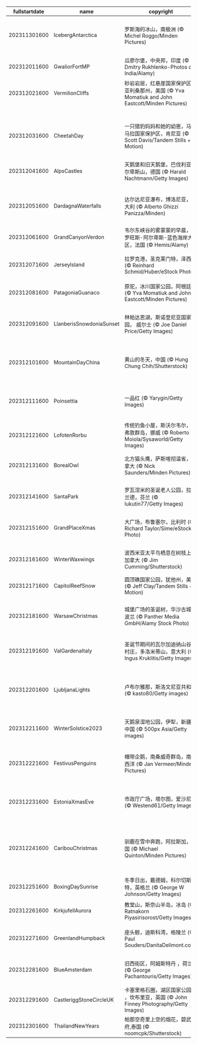 |fullstartdate|name|copyright|title|image|
|--|--|--|--|--|
202311301600|IcebergAntarctica|罗斯海的冰山，南极洲 (© Michel Roggo/Minden Pictures)|为最酷的地方欢呼！|![](/zh-CN/2023/12/202311301600IcebergAntarctica.jpg)|
202312011600|GwaliorFortMP|瓜廖尔堡，中央邦，印度 (© Dmitry Rukhlenko-Photos of India/Alamy)|永恒的瑰宝|![](/zh-CN/2023/12/202312011600GwaliorFortMP.jpg)|
202312021600|VermilionCliffs|砂岩岩层，红悬崖国家保护区，亚利桑那州，美国 (© Yva Momatiuk and John Eastcott/Minden Pictures)|时光雕琢|![](/zh-CN/2023/12/202312021600VermilionCliffs.jpg)|
||||![](/zh-CN/2023/12/.jpg)|
202312031600|CheetahDay|一只猎豹妈妈和她的幼崽，马赛马拉国家保护区，肯尼亚 (© Scott Davis/Tandem Stills + Motion)|机敏可爱的捕猎高手|![](/zh-CN/2023/12/202312031600CheetahDay.jpg)|
202312041600|AlpsCastles|天鹅堡和旧天鹅堡，巴伐利亚阿尔卑斯山，德国 (© Harald Nachtmann/Getty Images)|童话故事中的场景|![](/zh-CN/2023/12/202312041600AlpsCastles.jpg)|
202312051600|DardagnaWaterfalls|达尔达尼亚瀑布，博洛尼亚，意大利 (© Alberto Ghizzi Panizza/Minden)|穿过群山的蜿蜒小路|![](/zh-CN/2023/12/202312051600DardagnaWaterfalls.jpg)|
202312061600|GrandCanyonVerdon|韦尔东峡谷的雾蒙蒙的早晨，普罗旺斯-阿尔卑斯-蓝色海岸大区，法国 (© Hemis/Alamy)|欧洲大峡谷|![](/zh-CN/2023/12/202312061600GrandCanyonVerdon.jpg)|
202312071600|JerseyIsland|拉罗克港，圣克莱门特，泽西岛 (© Reinhard Schmid/Huber/eStock Photo)|不是那个泽西海岸!|![](/zh-CN/2023/12/202312071600JerseyIsland.jpg)|
202312081600|PatagoniaGuanaco|原驼，冰川国家公园，阿根廷 (© Yva Momatiuk and John Eastcott/Minden Pictures)|出逃的美洲鸵|![](/zh-CN/2023/12/202312081600PatagoniaGuanaco.jpg)|
202312091600|LlanberisSnowdoniaSunset|林帕达恩湖，斯诺登尼亚国家公园， 威尔士 (© Joe Daniel Price/Getty Images)|一个让人沉思的地方|![](/zh-CN/2023/12/202312091600LlanberisSnowdoniaSunset.jpg)|
202312101600|MountainDayChina|黄山的冬天，中国 (© Hung Chung Chih/Shutterstock)|想看看黄山的全貌吗？|![](/zh-CN/2023/12/202312101600MountainDayChina.jpg)|
202312111600|Poinsettia|一品红 (© Yarygin/Getty Images)|把你的世界涂成红色|![](/zh-CN/2023/12/202312111600Poinsettia.jpg)|
202312121600|LofotenRorbu|传统钓鱼小屋，斯沃尔韦尔，罗弗敦群岛，挪威 (© Roberto Moiola/Sysaworld/Getty Images)|小屋生活|![](/zh-CN/2023/12/202312121600LofotenRorbu.jpg)|
202312131600|BorealOwl|北方猫头鹰，萨斯喀彻温省，加拿大 (© Nick Saunders/Minden Pictures)|融为一体的猫头鹰|![](/zh-CN/2023/12/202312131600BorealOwl.jpg)|
202312141600|SantaPark|罗瓦涅米的圣诞老人公园，拉普兰德，芬兰 (© lukutin77/Getty Images)|圣诞老人的乐园|![](/zh-CN/2023/12/202312141600SantaPark.jpg)|
202312151600|GrandPlaceXmas|大广场，布鲁塞尔，比利时 (© Richard Taylor/Sime/eStock Photo)|令人愉悦的忧郁蓝|![](/zh-CN/2023/12/202312151600GrandPlaceXmas.jpg)|
202312161600|WinterWaxwings|波西米亚太平鸟栖息在树枝上，加拿大 (© Jim Cumming/Shutterstock)|有羽毛的时尚达人|![](/zh-CN/2023/12/202312161600WinterWaxwings.jpg)|
202312171600|CapitolReefSnow|圆顶礁国家公园，犹他州，美国 (© Jeff Clay/Tandem Stills + Motion)|山峦积雪|![](/zh-CN/2023/12/202312171600CapitolReefSnow.jpg)|
202312181600|WarsawChristmas|城堡广场的圣诞树，华沙古城，波兰 (© Panther Media GmbH/Alamy Stock Photo)|圣诞老人的波兰休息站|![](/zh-CN/2023/12/202312181600WarsawChristmas.jpg)|
202312191600|ValGardenaItaly|圣诞节期间的瓦尔加迪纳山谷的村庄，多洛米蒂山，意大利 (© Ingus Kruklitis/Getty Images)|多洛米蒂山之光|![](/zh-CN/2023/12/202312191600ValGardenaItaly.jpg)|
202312201600|LjubljanaLights|卢布尔雅那，斯洛文尼亚共和国 (© kasto80/Getty images)|斯洛文尼亚式的节日氛围|![](/zh-CN/2023/12/202312201600LjubljanaLights.jpg)|
202312211600|WinterSolstice2023|天鹅泉湿地公园，伊犁，新疆，中国 (© 500px Asia/Getty images)|冬季仙境中的精灵|![](/zh-CN/2023/12/202312211600WinterSolstice2023.jpg)|
202312221600|FestivusPenguins|帽带企鹅，南桑威奇群岛，南大西洋 (© Jan Vermeer/Minden Pictures)|它们看起来有话要说|![](/zh-CN/2023/12/202312221600FestivusPenguins.jpg)|
202312231600|EstoniaXmasEve|市政厅广场，塔尔图，爱沙尼亚 (© Westend61/Getty Images)|多么可爱的树枝啊！|![](/zh-CN/2023/12/202312231600EstoniaXmasEve.jpg)|
202312241600|CaribouChristmas|驯鹿在雪中奔跑，阿拉斯加，美国 (© Michael Quinton/Minden Pictures)|圣诞快乐，亲爱的朋友们！|![](/zh-CN/2023/12/202312241600CaribouChristmas.jpg)|
202312251600|BoxingDaySunrise|冬季日出，戴德姆，科尔切斯特，英格兰 (© George W Johnson/Getty Images)|节礼日快乐|![](/zh-CN/2023/12/202312251600BoxingDaySunrise.jpg)|
202312261600|KirkjufellAurora|教堂山，斯奈山半岛，冰岛 (© Ratnakorn Piyasirisorost/Getty Images)|冰与火之地|![](/zh-CN/2023/12/202312261600KirkjufellAurora.jpg)|
202312271600|GreenlandHumpback|座头鲸，迪斯科湾，格陵兰 (© Paul Souders/DanitaDelimont.com)|跳出“濒危名单”|![](/zh-CN/2023/12/202312271600GreenlandHumpback.jpg)|
202312281600|BlueAmsterdam|旧西街区，阿姆斯特丹 ，荷兰 (© George Pachantouris/Getty Images)|旧西街区的故事|![](/zh-CN/2023/12/202312281600BlueAmsterdam.jpg)|
202312291600|CastleriggStoneCircleUK|卡塞里格石圈，湖区国家公园 ，坎布里亚，英国 (© John Finney Photography/Getty Images)|古石圈|![](/zh-CN/2023/12/202312291600CastleriggStoneCircleUK.jpg)|
202312301600|ThailandNewYears|帕那空奇里上空的烟花，碧武里府,泰国 (© noomcpk/Shutterstock)|明年见!|![](/zh-CN/2023/12/202312301600ThailandNewYears.jpg)|
